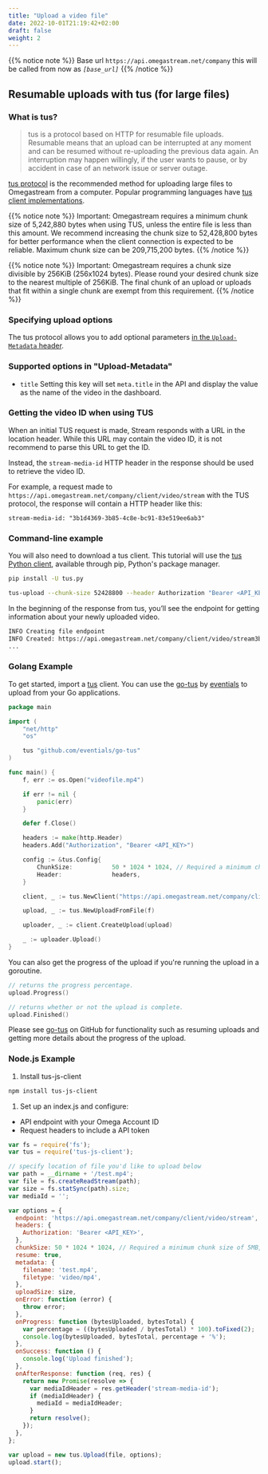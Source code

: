 ```yaml
---
title: "Upload a video file"
date: 2022-10-01T21:19:42+02:00
draft: false
weight: 2
---
```


{{% notice note %}}
Base url `https://api.omegastream.net/company` this will be called from now as *`[base_url]`*
{{% /notice %}}

## Resumable uploads with tus (for large files)

### What is tus?

> tus is a protocol based on HTTP for resumable file uploads. Resumable means that an upload can be interrupted at any moment and can be resumed without re-uploading the previous data again. An interruption may happen willingly, if the user wants to pause, or by accident in case of an network issue or server outage.

[tus protocol](https://tus.io) is the recommended method for uploading large files to Omegastream from a computer. Popular programming languages have [tus client implementations](https://tus.io/implementations.html).

{{% notice note %}}
Important: Omegastream requires a minimum chunk size of 5,242,880 bytes when using TUS, unless the entire file is less than this amount.
We recommend increasing the chunk size to 52,428,800 bytes for better performance when the client connection is expected to be reliable.
Maximum chunk size can be 209,715,200 bytes.
{{% /notice %}}

{{% notice note %}}
Important: Omegastream requires a chunk size divisible by 256KiB (256x1024 bytes). Please round your desired chunk size to the nearest multiple of 256KiB.
The final chunk of an upload or uploads that fit within a single chunk are exempt from this requirement.
{{% /notice %}}

### Specifying upload options

The tus protocol allows you to add optional parameters [in the `Upload-Metadata` header](https://tus.io/protocols/resumable-upload.html#upload-metadata).

### Supported options in "Upload-Metadata"

- `title` Setting this key will set `meta.title` in the API and display the value as the name of the video in the dashboard.

### Getting the video ID when using TUS

When an initial TUS request is made, Stream responds with a URL in the location header. While this URL may contain the video ID, it is not recommend to parse this URL to get the ID.

Instead, the `stream-media-id` HTTP header in the response should be used to retrieve the video ID.

For example, a request made to `https://api.omegastream.net/company/client/video/stream` with the TUS protocol, the response will contain a HTTP header like this:

```
stream-media-id: "3b1d4369-3b85-4c8e-bc91-83e519ee6ab3"
```

### Command-line example

You will also need to download a tus client. This tutorial will use the [tus Python client](https://github.com/tus/tus-py-client), available through pip, Python's package manager.

```bash
pip install -U tus.py
```

```bash
tus-upload --chunk-size 52428800 --header Authorization "Bearer <API_KEY>" <PATH_TO_VIDEO> https://api.omegastream.net/company/client/video/stream
```

In the beginning of the response from tus, you’ll see the endpoint for getting information about your newly uploaded video.

```bash
INFO Creating file endpoint
INFO Created: https://api.omegastream.net/company/client/video/stream3b1d4369-3b85-4c8e-bc91-83e519ee6ab3
...
```

### Golang Example

To get started, import a [tus](https://tus.io) client. You can use the [go-tus](https://github.com/eventials/go-tus) by [eventials](https://github.com/eventials) to upload from your Go applications.

```go
package main

import (
	"net/http"
	"os"

	tus "github.com/eventials/go-tus"
)

func main() {
	f, err := os.Open("videofile.mp4")

	if err != nil {
		panic(err)
	}

	defer f.Close()

	headers := make(http.Header)
	headers.Add("Authorization", "Bearer <API_KEY>")

	config := &tus.Config{
		ChunkSize:           50 * 1024 * 1024, // Required a minimum chunk size of 5MB, here we use 50MB.
		Header:              headers,
	}

	client, _ := tus.NewClient("https://api.omegastream.net/company/client/video/stream", config)

	upload, _ := tus.NewUploadFromFile(f)

	uploader, _ := client.CreateUpload(upload)

	_ := uploader.Upload()
}
```

You can also get the progress of the upload if you're running the upload in a goroutine.

```go
// returns the progress percentage.
upload.Progress()

// returns whether or not the upload is complete.
upload.Finished()
```

Please see [go-tus](https://github.com/eventials/go-tus) on GitHub for functionality such as resuming uploads and getting more details about the progress of the upload.

### Node.js Example

1. Install tus-js-client

```bash
npm install tus-js-client
```

1. Set up an index.js and configure:

- API endpoint with your Omega Account ID
- Request headers to include a API token

```js
var fs = require('fs');
var tus = require('tus-js-client');

// specify location of file you'd like to upload below
var path = __dirname + '/test.mp4';
var file = fs.createReadStream(path);
var size = fs.statSync(path).size;
var mediaId = '';

var options = {
  endpoint: 'https://api.omegastream.net/company/client/video/stream',
  headers: {
    Authorization: 'Bearer <API_KEY>',
  },
  chunkSize: 50 * 1024 * 1024, // Required a minimum chunk size of 5MB, here we use 50MB.
  resume: true,
  metadata: {
    filename: 'test.mp4',
    filetype: 'video/mp4',
  },
  uploadSize: size,
  onError: function (error) {
    throw error;
  },
  onProgress: function (bytesUploaded, bytesTotal) {
    var percentage = ((bytesUploaded / bytesTotal) * 100).toFixed(2);
    console.log(bytesUploaded, bytesTotal, percentage + '%');
  },
  onSuccess: function () {
    console.log('Upload finished');
  },
  onAfterResponse: function (req, res) {
    return new Promise(resolve => {
      var mediaIdHeader = res.getHeader('stream-media-id');
      if (mediaIdHeader) {
        mediaId = mediaIdHeader;
      }
      return resolve();
    });
  },
};

var upload = new tus.Upload(file, options);
upload.start();
```